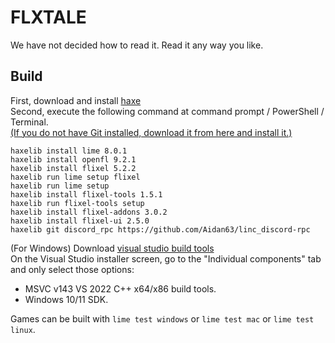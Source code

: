# FLXTALE
We have not decided how to read it. Read it any way you like.
## Build
First, download and install [haxe](https://haxe.org/download/)  
Second, execute the following command at command prompt / PowerShell / Terminal.  
[(If you do not have Git installed, download it from here and install it.)](https://git-scm.com/)
```
haxelib install lime 8.0.1
haxelib install openfl 9.2.1
haxelib install flixel 5.2.2
haxelib run lime setup flixel
haxelib run lime setup
haxelib install flixel-tools 1.5.1
haxelib run flixel-tools setup
haxelib install flixel-addons 3.0.2
haxelib install flixel-ui 2.5.0
haxelib git discord_rpc https://github.com/Aidan63/linc_discord-rpc
```
(For Windows) Download [visual studio build tools](https://aka.ms/vs/17/release/vs_BuildTools.exe)  
On the Visual Studio installer screen, go to the "Individual components" tab and only select those options:
- MSVC v143 VS 2022 C++ x64/x86 build tools.
- Windows 10/11 SDK.

Games can be built with `lime test windows` or `lime test mac` or `lime test linux`. 